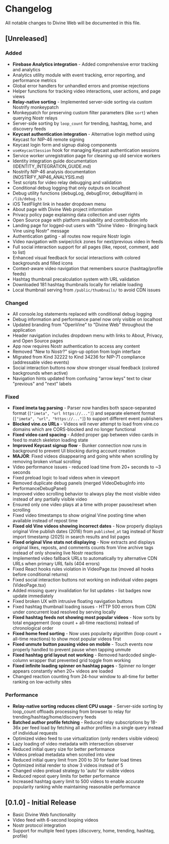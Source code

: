 # Changelog

All notable changes to Divine Web will be documented in this file.

## [Unreleased]

### Added
- **Firebase Analytics integration** - Added comprehensive error tracking and analytics
- Analytics utility module with event tracking, error reporting, and performance metrics
- Global error handlers for unhandled errors and promise rejections
- Helper functions for tracking video interactions, user actions, and page views
- **Relay-native sorting** - Implemented server-side sorting via custom Nostrify monkeypatch
- Monkeypatch for preserving custom filter parameters (like `sort`) when querying Nostr relays
- Server-side sorting by `loop_count` for trending, hashtag, home, and discovery feeds
- **Keycast authentication integration** - Alternative login method using Keycast for NIP-46 remote signing
- Keycast login form and signup dialog components
- `useKeycastSession` hook for managing Keycast authentication sessions
- Service worker unregistration page for cleaning up old service workers
- Identity integration guide documentation (IDENTITY_INTEGRATION_GUIDE.md)
- Nostrify NIP-46 analysis documentation (NOSTRIFY_NIP46_ANALYSIS.md)
- Test scripts for video relay debugging and validation
- Conditional debug logging that only outputs on localhost
- Debug utility functions (debugLog, debugError, debugWarn) in `/lib/debug.ts`
- iOS TestFlight link in header dropdown menu
- About page with Divine Web project information
- Privacy policy page explaining data collection and user rights
- Open Source page with platform availability and contribution info
- Landing page for logged-out users with "Divine Video - Bringing back Vine using Nostr" message
- Authentication gating - all routes now require Nostr login
- Video navigation with swipe/click zones for next/previous video in feeds
- Full social interaction support for all pages (like, repost, comment, add to list)
- Enhanced visual feedback for social interactions with colored backgrounds and filled icons
- Context-aware video navigation that remembers source (hashtag/profile feeds)
- Hashtag thumbnail precalculation system with URL validation
- Downloaded 181 hashtag thumbnails locally for reliable loading
- Local thumbnail serving from `/public/thumbnails/` to avoid CDN issues

### Changed
- All console.log statements replaced with conditional debug logging
- Debug information and performance panel now only visible on localhost
- Updated branding from "OpenVine" to "Divine Web" throughout the application
- Header navigation includes dropdown menu with links to About, Privacy, and Open Source pages
- App now requires Nostr authentication to access any content
- Removed "New to Nostr?" sign-up option from login interface
- Migrated from Kind 32222 to Kind 34236 for NIP-71 compliance (addressable video events)
- Social interaction buttons now show stronger visual feedback (colored backgrounds when active)
- Navigation hints updated from confusing "arrow keys" text to clear "previous" and "next" labels

### Fixed
- **Fixed imeta tag parsing** - Parser now handles both space-separated format (`["imeta", "url https://..."]`) and separate element format (`["imeta", "url", "https://..."]`) to support different event publishers
- **Blocked vine.co URLs** - Videos will never attempt to load from vine.co domains which are CORS-blocked and no longer functional
- **Fixed video card spacing** - Added proper gap between video cards in feed to match skeleton loading state
- **Improved Keycast signup flow** - Bunker connection now runs in background to prevent UI blocking during account creation
- **MAJOR**: Fixed videos disappearing and going white when scrolling by removing broken virtual scrolling
- Video performance issues - reduced load time from 20+ seconds to ~3 seconds
- Fixed preload logic to load videos when in viewport
- Removed duplicate debug panels (merged VideoDebugInfo into PerformanceDebugPanel)
- Improved video scrolling behavior to always play the most visible video instead of any partially visible video
- Ensured only one video plays at a time with proper pause/reset when scrolling
- Fixed video timestamps to show original Vine posting time when available instead of repost time
- **Fixed old Vine videos showing incorrect dates** - Now properly displays original Vine publish dates (2016) from `published_at` tag instead of Nostr import timestamp (2025) in search results and list pages
- **Fixed original Vine stats not displaying** - Now extracts and displays original likes, reposts, and comments counts from Vine archive tags instead of only showing live Nostr reactions
- Implemented video fallback URLs to automatically try alternative CDN URLs when primary URL fails (404 errors)
- Fixed React hooks rules violation in VideoPage.tsx (moved all hooks before conditional returns)
- Fixed social interaction buttons not working on individual video pages (VideoPage.tsx)
- Added missing query invalidation for list updates - list badges now update immediately
- Fixed broken UX with intrusive floating navigation buttons
- Fixed hashtag thumbnail loading issues - HTTP 500 errors from CDN under concurrent load resolved by serving locally
- **Fixed hashtag feeds not showing most popular videos** - Now sorts by total engagement (loop count + all-time reactions) instead of chronological order
- **Fixed home feed sorting** - Now uses popularity algorithm (loop count + all-time reactions) to show most popular videos first
- **Fixed unmute button pausing video on mobile** - Touch events now properly handled to prevent pause when tapping unmute
- **Fixed hashtag grid layout not working** - Removed hardcoded single-column wrapper that prevented grid toggle from working
- **Fixed infinite loading spinner on hashtag pages** - Spinner no longer appears constantly when 20+ videos are loaded
- Changed reaction counting from 24-hour window to all-time for better ranking on low-activity sites

### Performance
- **Relay-native sorting reduces client CPU usage** - Server-side sorting by loop_count offloads processing from browser to relay for trending/hashtag/home/discovery feeds
- **Batched author profile fetching** - Reduced relay subscriptions by 18-36x per feed load by fetching all author profiles in a single query instead of individual requests
- Optimized video feed to use virtualization (only renders visible videos)
- Lazy loading of video metadata with intersection observer
- Reduced initial query size for better performance
- Videos preload metadata when scrolled into view
- Reduced initial query limit from 200 to 30 for faster load times
- Optimized initial render to show 3 videos instead of 5
- Changed video preload strategy to 'auto' for visible videos
- Reduced repost query limits for better performance
- Increased hashtag query limit to 500 videos to enable accurate popularity ranking while maintaining reasonable performance

## [0.1.0] - Initial Release
- Basic Divine Web functionality
- Video feed with 6-second looping videos
- Nostr protocol integration
- Support for multiple feed types (discovery, home, trending, hashtag, profile)
